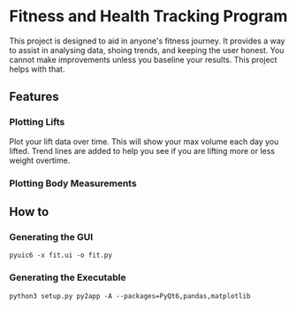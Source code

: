 # Fitness and Health Tracking Program
This project is designed to aid in anyone's fitness journey. It provides a way to assist in analysing data, shoing trends, and keeping the user honest. You cannot make improvements unless you baseline your results. This project helps with that. 

## Features 
### Plotting Lifts
Plot your lift data over time. This will show your max volume each day you lifted. Trend lines are added to help you see if you are lifting more or less weight overtime. 
### Plotting Body Measurements

## How to
### Generating the GUI
    pyuic6 -x fit.ui -o fit.py

### Generating the Executable 
    python3 setup.py py2app -A --packages=PyQt6,pandas,matplotlib